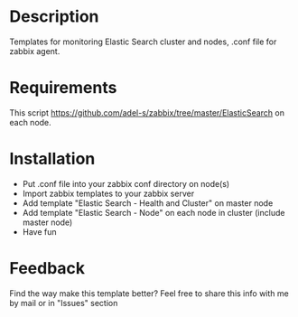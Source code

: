 # Description
Templates for monitoring Elastic Search cluster and nodes, .conf file for zabbix agent.

# Requirements
This script https://github.com/adel-s/zabbix/tree/master/ElasticSearch on each node.

# Installation
- Put .conf file into your zabbix conf directory on node(s)
- Import zabbix templates to your zabbix server
- Add template "Elastic Search - Health and Cluster" on master node
- Add template "Elastic Search - Node" on each node in cluster (include master node)
- Have fun

# Feedback
Find the way make this template better? Feel free to share this info with me by mail or in "Issues" section
